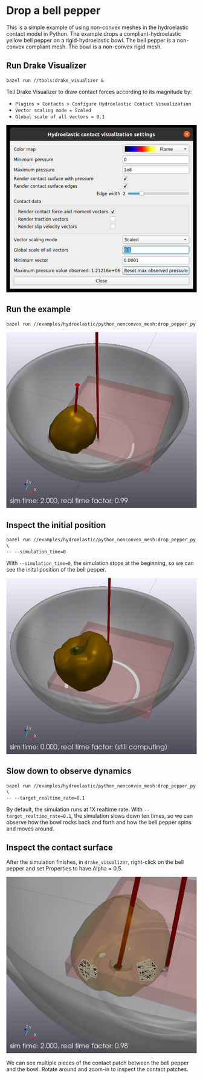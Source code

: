# Drop a bell pepper

This is a simple example of using non-convex meshes in the hydroelastic contact
model in Python.
The example drops a compliant-hydroelastic yellow bell pepper on a 
rigid-hydroelastic bowl.
The bell pepper is a non-convex compliant mesh.
The bowl is a non-convex rigid mesh.

## Run Drake Visualizer
```
bazel run //tools:drake_visualizer &
```
Tell Drake Visualizer to draw contact forces according to its magnitude by:
* `Plugins > Contacts > Configure Hydroelastic Contact Visualization`
* `Vector scaling mode = Scaled`
* `Global scale of all vectors = 0.1`

![drake_viz_hydro_settings](images/drake_visualizer_hydroelastic_settings.jpg)

## Run the example
```
bazel run //examples/hydroelastic/python_nonconvex_mesh:drop_pepper_py
```

![run_the_example](images/run.jpg)

## Inspect the initial position
```
bazel run //examples/hydroelastic/python_nonconvex_mesh:drop_pepper_py \
-- --simulation_time=0
```
With `--simulation_time=0`, the simulation stops at the beginning, so we can 
see the inital position of the bell pepper.

![inspect_initial_condition](images/init.jpg)

## Slow down to observe dynamics
```
bazel run //examples/hydroelastic/python_nonconvex_mesh:drop_pepper_py \
-- --target_realtime_rate=0.1
```
By default, the simulation runs at 1X realtime rate.
With `--target_realtime_rate=0.1`, the simulation slows down ten times, so
we can observe how the bowl rocks back and forth and how the bell pepper 
spins and moves around.

## Inspect the contact surface

After the simulation finishes, in `drake_visualizer`, right-click on the 
bell pepper and set Properties to have Alpha = 0.5.

![inspect_contact_surface](images/contact_surface.jpg)

We can see multiple pieces of the contact patch between the bell pepper and 
the bowl.
Rotate around and zoom-in to inspect the contact patches. 
